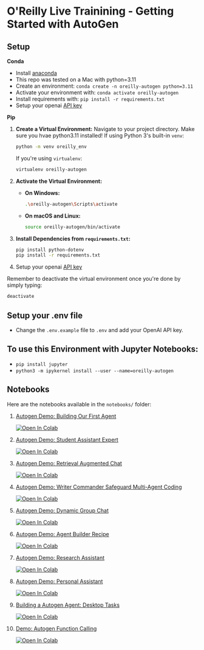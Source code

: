 # O'Reilly Live Trainining - Getting Started with AutoGen

## Setup

**Conda**

- Install [anaconda](https://www.anaconda.com/download)
- This repo was tested on a Mac with python=3.11
- Create an environment: `conda create -n oreilly-autogen python=3.11`
- Activate your environment with: `conda activate oreilly-autogen`
- Install requirements with: `pip install -r requirements.txt`
- Setup your openai [API key](https://platform.openai.com/)

**Pip**


1. **Create a Virtual Environment:**
    Navigate to your project directory. Make sure you hvae python3.11 installed! 
    If using Python 3's built-in `venv`:
    ```bash
    python -m venv oreilly_env
    ```
    If you're using `virtualenv`:
    ```bash
    virtualenv oreilly-autogen
    ```

2. **Activate the Virtual Environment:**
    - **On Windows:**
      ```bash
      .\oreilly-autogen\Scripts\activate
      ```
    - **On macOS and Linux:**
      ```bash
      source oreilly-autogen/bin/activate
      ```

3. **Install Dependencies from `requirements.txt`:**
    ```bash
    pip install python-dotenv
    pip install -r requirements.txt
    ```

4. Setup your openai [API key](https://platform.openai.com/)

Remember to deactivate the virtual environment once you're done by simply typing:
```bash
deactivate
```

## Setup your .env file

- Change the `.env.example` file to `.env` and add your OpenAI API key.

## To use this Environment with Jupyter Notebooks:

- ```pip install jupyter```
- ```python3 -m ipykernel install --user --name=oreilly-autogen```

## Notebooks

Here are the notebooks available in the `notebooks/` folder:

1. [Autogen Demo: Building Our First Agent](notebooks/1.0-ls-autogen-demo-building-our-first-agent.ipynb)

   [![Open In Colab](https://colab.research.google.com/assets/colab-badge.svg)](https://colab.research.google.com/github/EnkrateiaLucca/oreilly_live_training_autogen/blob/main/notebooks/1.0-ls-autogen-demo-building-our-first-agent.ipynb)

2. [Autogen Demo: Student Assistant Expert](notebooks/2.0-ls-autogen-demo-student-assistant-expert.ipynb)

   [![Open In Colab](https://colab.research.google.com/assets/colab-badge.svg)](https://colab.research.google.com/github/EnkrateiaLucca/oreilly_live_training_autogen/blob/main/notebooks/2.0-ls-autogen-demo-student-assistant-expert.ipynb)

3. [Autogen Demo: Retrieval Augmented Chat](notebooks/3.0-ls-autogen-demo-retrieval-augmented-chat.ipynb)

   [![Open In Colab](https://colab.research.google.com/assets/colab-badge.svg)](https://colab.research.google.com/github/EnkrateiaLucca/oreilly_live_training_autogen/blob/main/notebooks/3.0-ls-autogen-demo-retrieval-augmented-chat.ipynb)

4. [Autogen Demo: Writer Commander Safeguard Multi-Agent Coding](notebooks/4.0-ls-autogen-demo-writer-commander-safeguard-multi-agent-coding.ipynb)

   [![Open In Colab](https://colab.research.google.com/assets/colab-badge.svg)](https://colab.research.google.com/github/EnkrateiaLucca/oreilly_live_training_autogen/blob/main/notebooks/4.0-ls-autogen-demo-writer-commander-safeguard-multi-agent-coding.ipynb)

5. [Autogen Demo: Dynamic Group Chat](notebooks/5.0-ls-autogen-demo-dynamic-group-chat.ipynb)

   [![Open In Colab](https://colab.research.google.com/assets/colab-badge.svg)](https://colab.research.google.com/github/EnkrateiaLucca/oreilly_live_training_autogen/blob/main/notebooks/5.0-ls-autogen-demo-dynamic-group-chat.ipynb)

6. [Autogen Demo: Agent Builder Recipe](notebooks/6.0-ls-autogen-demo-agent-builder-recipe.ipynb)

   [![Open In Colab](https://colab.research.google.com/assets/colab-badge.svg)](https://colab.research.google.com/github/EnkrateiaLucca/oreilly_live_training_autogen/blob/main/notebooks/6.0-ls-autogen-demo-agent-builder-recipe.ipynb)

7. [Autogen Demo: Research Assistant](notebooks/7.0-ls-autogen-demo-research-assistant.ipynb)

   [![Open In Colab](https://colab.research.google.com/assets/colab-badge.svg)](https://colab.research.google.com/github/EnkrateiaLucca/oreilly_live_training_autogen/blob/main/notebooks/7.0-ls-autogen-demo-research-assistant.ipynb)

8. [Autogen Demo: Personal Assistant](notebooks/8.0-ls-autogen-demo-personal-assistant.ipynb)

   [![Open In Colab](https://colab.research.google.com/assets/colab-badge.svg)](https://colab.research.google.com/github/EnkrateiaLucca/oreilly_live_training_autogen/blob/main/notebooks/8.0-ls-autogen-demo-personal-assistant.ipynb)

9. [Building a Autogen Agent: Desktop Tasks](notebooks/building-a-autogen-agent-desktop-tasks.ipynb)

   [![Open In Colab](https://colab.research.google.com/assets/colab-badge.svg)](https://colab.research.google.com/github/EnkrateiaLucca/oreilly_live_training_autogen/blob/main/notebooks/building-a-autogen-agent-desktop-tasks.ipynb)

10. [Demo: Autogen Function Calling](notebooks/demo-autogen-function-calling.ipynb)

    [![Open In Colab](https://colab.research.google.com/assets/colab-badge.svg)](https://colab.research.google.com/github/EnkrateiaLucca/oreilly_live_training_autogen/blob/main/notebooks/demo-autogen-function-calling.ipynb)
